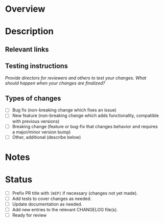 <!-- Pull request template for Kosu projects. Modify as needed. -->
<!-- Delete any sub-sections not used rather than leaving them empty. -->

# Overview

<!-- Provide a brief (few sentences) summary of the PR and it's purpose. May include plans if a [WIP]. -->

# Description

<!-- Describe in detail what changes you plan to make in this section and sub-sections. -->

## Relevant links

<!-- Link any supporting material to help people understand your PR. This may include links to discussions that took place in an issue or other forum, or links to the problematic code you plan to change.-->

## Testing instructions

_Provide directors for reviewers and others to test your changes. What should happen when your changes are finalized?_

## Types of changes

<!-- Check one of the boxes below, and add additional information as necessary. -->

- [ ] Bug fix (non-breaking change which fixes an issue)
- [ ] New feature (non-breaking change which adds functionality, compatible with previous versions)
- [ ] Breaking change (feature or bug-fix that changes behavior and requires a major/minor version bump)
- [ ] Other, additional (describe below)

# Notes

<!-- Include any additional comments, thoughts, questions, or discussion items here that don't fit elsewhere. Omit as needed. -->

# Status

<!-- Use this section to keep reviewers and maintainers up-to-date with the status and progress of your PR. Check any boxes that are already complete upon creation of the PR, and update whenever necessary. Don't hesitate to ask for help. -->

<!-- Make sure to check the "Ready for review" box when you are signing off on your changes for merge! -->

-   [ ] Prefix PR title with `[WIP]` if necessary (changes not yet made).
-   [ ] Add tests to cover changes as needed.
-   [ ] Update documentation as needed.
-   [ ] Add new entries to the relevant CHANGELOG file(s).
-   [ ] Ready for review
